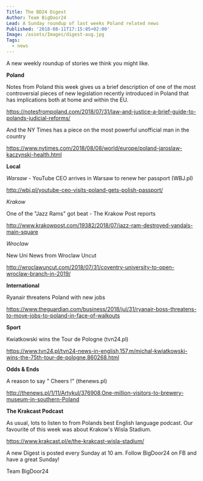 ```yaml
---
Title: The BD24 Digest
Author: Team BigDoor24
Lead: A Sunday roundup of last weeks Poland related news
Published: '2018-08-11T17:15:05+02:00'
Image: /assets/Images/digest-aug.jpg
Tags:
  - news
---
```

A new weekly roundup of stories we think you might like. 

**Poland**

Notes from Poland this week gives us a brief description of one of the most controversial pieces of new legislation recently introduced in Poland that has implications both at home and within the EU.  

<https://notesfrompoland.com/2018/07/31/law-and-justice-a-brief-guide-to-polands-judicial-reforms/>

And the NY Times has a piece on the most powerful unofficial man in the country

<https://www.nytimes.com/2018/08/08/world/europe/poland-jaroslaw-kaczynski-health.html>

**Local**

_Warsaw_ - YouTube CEO arrives in Warsaw to renew her passport (WBJ.pl)

<http://wbj.pl/youtube-ceo-visits-poland-gets-polish-passport/>

_Krakow_

One of the "Jazz Rams" got beat - The Krakow Post reports

http://www.krakowpost.com/19382/2018/07/jazz-ram-destroyed-vandals-main-square

_Wroclaw_

New Uni News from Wroclaw Uncut

<http://wroclawuncut.com/2018/07/31/coventry-university-to-open-wroclaw-branch-in-2019/>

**International**

Ryanair threatens Poland with new jobs

<https://www.theguardian.com/business/2018/jul/31/ryanair-boss-threatens-to-move-jobs-to-poland-in-face-of-walkouts>

**Sport**

Kwiatkowski wins the Tour de Pologne (tvn24.pl)

<https://www.tvn24.pl/tvn24-news-in-english,157,m/michal-kwiatkowski-wins-the-75th-tour-de-pologne,860268.html>

**Odds & Ends**

A reason to say " Cheers !" (thenews.pl)

<http://thenews.pl/1/11/Artykul/376908,One-million-visitors-to-brewery-museum-in-southern-Poland>

**The Krakcast Podcast**

As usual, lots to listen to from Polands best English language podcast. Our favourite of this week was about Krakow's Wisla Stadium. 

<https://www.krakcast.pl/e/the-krakcast-wisla-stadium/>



A new Digest is posted every Sunday at 10 am. Follow BigDoor24 on FB and have a great Sunday!

Team BigDoor24
